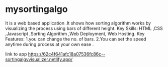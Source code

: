 # mysortingalgo

It is a web based application .It shows how sorting algorithm works by visualizing the process
using bars of different height.
Key Skills: HTML ,CSS ,Javascript ,Sorting Algorithm ,Web Deployment, Web Hosting.
Key Features:
1.you can change the no. of bars.
2.You can set the speed anytime during process at your own ease .

link to app https://62c4f641afc18a07536fc86c--sortingalgvvisualizer.netlify.app/
